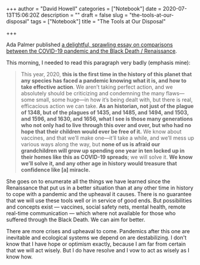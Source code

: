 +++
author = "David Howell"
categories = ["Notebook"]
date = 2020-07-13T15:06:20Z
description = ""
draft = false
slug = "the-tools-at-our-disposal"
tags = ["Notebook"]
title = "The Tools at Our Disposal"

+++


Ada Palmer published [a delightful, sprawling essay on comparisons between the COVID-19 pandemic and the Black Death / Renaissance](https://www.exurbe.com/black-death-covid-and-why-we-keep-telling-the-myth-of-a-renaissance-golden-age-and-bad-middle-ages/).

This morning, I needed to read this paragraph very badly (emphasis mine):

> This year, 2020, **this is the first time in the history of this planet that any species has faced a pandemic knowing what it is, and how to take effective action**. We aren’t taking perfect action, and we absolutely should be criticizing and condemning the many flaws—some small, some huge—in how it’s being dealt with, but there is real, efficacious action we can take. **As an historian, not just of the plague of 1348, but of the plagues of 1435, and 1485, and 1494, and 1503, and 1596, and 1630, and 1656, what I see is those many generations who not only had to live through this over and over, but who had no hope that their children would ever be free of it.** We know about vaccines, and that we’ll make one—it’ll take a while, and we’ll mess up various ways along the way, but **none of us is afraid our grandchildren will grow up spending one year in ten locked up in their homes like this as COVID-19 spreads**; we will solve it. **We know we’ll solve it, and any other age in history would treasure that confidence like [a] miracle.**

She goes on to enumerate all the things we have learned since the Renaissance that put us in a better situation than at any other time in history to cope with a pandemic and the upheaval it causes. There is no guarantee that we will use these tools well or in service of good ends. But possibilities and concepts exist — vaccines, social safety nets, mental health, remote real-time communication — which where not available for those who suffered through the Black Death. We can aim for better.

There are more crises and upheaval to come. Pandemics after this one are inevitable and ecological systems we depend on are destabilizing. I don't know that I have hope or optimism exactly, because I am far from certain that we will act wisely. But I do have resolve and I vow to act as wisely as I know how.

